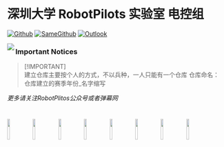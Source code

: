 # 深圳大学 RobotPilots 实验室 电控组


[![Github](https://img.shields.io/badge/-Github-000?style=flat&logo=Github&logoColor=white)](https://github.com/SZURPVision)
[![SameGithub](https://img.shields.io/badge/-Github-000?style=flat&logo=Github&logoColor=white)](https://github.com/robotpilotsEC)
[![Outlook](https://img.shields.io/badge/-Outlook-c14438?style=flat&logo=Gmail&logoColor=white)](shergrove@outlook.com)

<img align="left" src="https://github.com/rp2023EC/.github/blob/main/profile/src/header.png" />
   

### Important Notices <!-- omit in toc -->

> [!IMPORTANT]\
> 建立仓库主要按个人的方式，不以兵种，一人只能有一个仓库
> 仓库命名：仓库建立的赛季年份_名字缩写



*更多请关注RobotPlitos公众号或者弹幕网*

#

<p>
<code><img width="11%" src="https://www.vectorlogo.zone/logos/ros/ros-ar21.svg"></code>
<code><img width="11%" src="https://www.vectorlogo.zone/logos/python/python-ar21.svg"></code>
<code><img width="11%" src="https://www.vectorlogo.zone/logos/linux/linux-ar21.svg"></code>
<code><img width="11%" src="https://www.vectorlogo.zone/logos/raspberrypi/raspberrypi-ar21.svg"></code>
<code><img width="11%" src="https://www.vectorlogo.zone/logos/mongodb/mongodb-ar21.svg"></code>
<code><img width="11%" src="https://www.vectorlogo.zone/logos/apache_spark/apache_spark-ar21.svg"></code>
<code><img width="11%" src="https://www.vectorlogo.zone/logos/nvidia/nvidia-ar21.svg"></code>
<code><img width="11%" src="https://www.vectorlogo.zone/logos/git-scm/git-scm-ar21.svg"></code>
</p>

#


